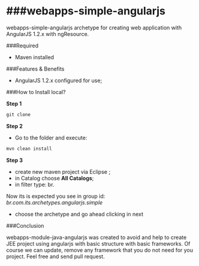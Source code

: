###webapps-simple-angularjs
================================

webapps-simple-angularjs archetype for creating web application with AngularJS 1.2.x with ngResource.

###Required 

* Maven installed 

###Features & Benefits 
 
* AngularJS 1.2.x configured for use;

###How to Install local?

**Step 1**

```java
git clone 
```

**Step 2**

* Go to the folder and execute: 

```java
mvn clean install 
```

**Step 3**

* create new maven project via Eclipse ;
* in Catalog choose **All Catalogs**;
* in filter type: br.

Now its is expected you see in group id: *br.com.its.archetypes.angularjs.simple*

* choose the archetype and go ahead clicking in next 


###Conclusion 

webapps-module-java-angularjs was created to avoid and help to create JEE project using angularjs with basic structure with basic frameworks. Of course we can update, remove any framework that you do not need for you project. Feel free and send pull request. 
